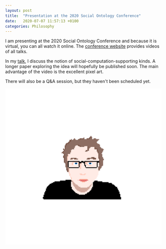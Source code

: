 ```yaml
---
layout: post
title:  "Presentation at the 2020 Social Ontology Conference"
date:   2020-07-07 11:57:13 +0100
categories: Philosophy
---
```


I am presenting at the 2020 Social Ontology Conference and because it is virtual, you can all watch it online. The [conference website](https://so2020.isosonline.org/) provides videos of all talks.

In my [talk](https://so2020.isosonline.org/conference/social-computation-supporting-kinds/), I discuss the notion of social-computation-supporting kinds. A longer paper exploring the idea will hopefully be published soon. The main advantage of the video is the excellent pixel art.

There will also be a Q&A session, but they haven't been scheduled yet. 

![Picture of Myself](assets/images/pixel_me.png)



